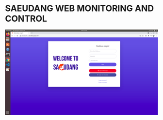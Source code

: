 # SAEUDANG WEB MONITORING AND CONTROL

![alt text](https://github.com/ujangsprr/saeudang/blob/master/images/1.png)
